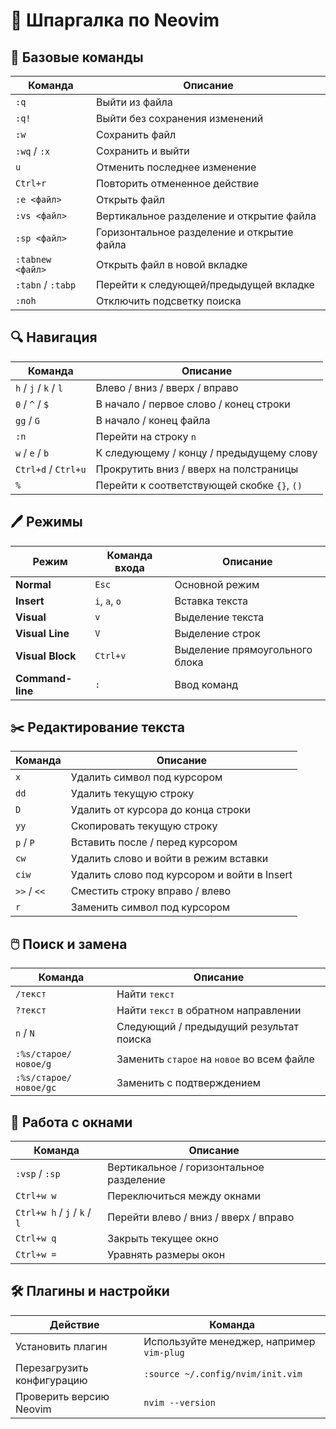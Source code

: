 # 📝 Шпаргалка по Neovim

## 🚀 Базовые команды

| Команда         | Описание                                    |
|-----------------|---------------------------------------------|
| `:q`           | Выйти из файла                              |
| `:q!`          | Выйти без сохранения изменений              |
| `:w`           | Сохранить файл                              |
| `:wq` / `:x`   | Сохранить и выйти                           |
| `u`            | Отменить последнее изменение                |
| `Ctrl+r`       | Повторить отмененное действие               |
| `:e <файл>`    | Открыть файл                                |
| `:vs <файл>`   | Вертикальное разделение и открытие файла    |
| `:sp <файл>`   | Горизонтальное разделение и открытие файла  |
| `:tabnew <файл>`| Открыть файл в новой вкладке                |
| `:tabn` / `:tabp`| Перейти к следующей/предыдущей вкладке      |
| `:noh`         | Отключить подсветку поиска                  |

## 🔍 Навигация

| Команда         | Описание                                    |
|-----------------|---------------------------------------------|
| `h` / `j` / `k` / `l` | Влево / вниз / вверх / вправо               |
| `0` / `^` / `$` | В начало / первое слово / конец строки      |
| `gg` / `G`      | В начало / конец файла                      |
| `:n`            | Перейти на строку `n`                       |
| `w` / `e` / `b` | К следующему / концу / предыдущему слову    |
| `Ctrl+d` / `Ctrl+u` | Прокрутить вниз / вверх на полстраницы   |
| `%`             | Перейти к соответствующей скобке `{}`, `()` |

## 🖊️ Режимы

| Режим           | Команда входа      | Описание                       |
|-----------------|--------------------|---------------------------------|
| **Normal**      | `Esc`             | Основной режим                 |
| **Insert**      | `i`, `a`, `o`     | Вставка текста                 |
| **Visual**      | `v`               | Выделение текста               |
| **Visual Line** | `V`               | Выделение строк                |
| **Visual Block**| `Ctrl+v`          | Выделение прямоугольного блока |
| **Command-line**| `:`               | Ввод команд                    |

## ✂️ Редактирование текста

| Команда         | Описание                                    |
|-----------------|---------------------------------------------|
| `x`            | Удалить символ под курсором                 |
| `dd`           | Удалить текущую строку                      |
| `D`            | Удалить от курсора до конца строки          |
| `yy`           | Скопировать текущую строку                  |
| `p` / `P`      | Вставить после / перед курсором             |
| `cw`           | Удалить слово и войти в режим вставки       |
| `ciw`          | Удалить слово под курсором и войти в Insert |
| `>>` / `<<`    | Сместить строку вправо / влево              |
| `r`            | Заменить символ под курсором                |

## 🖱️ Поиск и замена

| Команда         | Описание                                    |
|-----------------|---------------------------------------------|
| `/текст`       | Найти `текст`                              |
| `?текст`       | Найти `текст` в обратном направлении        |
| `n` / `N`      | Следующий / предыдущий результат поиска     |
| `:%s/старое/новое/g` | Заменить `старое` на `новое` во всем файле |
| `:%s/старое/новое/gc`| Заменить с подтверждением              |

## 🔧 Работа с окнами

| Команда         | Описание                                    |
|-----------------|---------------------------------------------|
| `:vsp` / `:sp` | Вертикальное / горизонтальное разделение    |
| `Ctrl+w w`     | Переключиться между окнами                 |
| `Ctrl+w h` / `j` / `k` / `l` | Перейти влево / вниз / вверх / вправо |
| `Ctrl+w q`     | Закрыть текущее окно                       |
| `Ctrl+w =`     | Уравнять размеры окон                      |

## 🛠️ Плагины и настройки

| Действие        | Команда                                    |
|-----------------|---------------------------------------------|
| Установить плагин| Используйте менеджер, например `vim-plug` |
| Перезагрузить конфигурацию | `:source ~/.config/nvim/init.vim` |
| Проверить версию Neovim | `nvim --version`                   |

